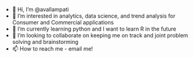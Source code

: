 - 👋 Hi, I’m @avallampati
- 👀 I’m interested in analytics, data science, and trend analysis for Consumer and Commercial applications
- 🌱 I’m currently learning python and I want to learn R in the future
- 💞️ I’m looking to collaborate on keeping me on track and joint problem solving and brainstorming
- 📫 How to reach me - email me!

<!---
avallampati/avallampati is a ✨ special ✨ repository because its `README.md` (this file) appears on your GitHub profile.
You can click the Preview link to take a look at your changes.
--->
